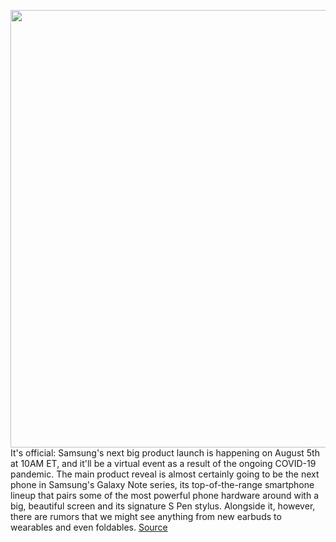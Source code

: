 <img src='https://cdn.vox-cdn.com/thumbor/RzVT3fK7SrrzUkxbeRszPMY6S9s=/0x0:935x527/1200x800/filters:focal(394x190:542x338)/cdn.vox-cdn.com/uploads/chorus_image/image/67056399/Untitled.0.png' width='700px' /><br/>
It's official: Samsung's next big product launch is happening on August 5th at 10AM ET, and it'll be a virtual event as a result of the ongoing COVID-19 pandemic. The main product reveal is almost certainly going to be the next phone in Samsung's Galaxy Note series, its top-of-the-range smartphone lineup that pairs some of the most powerful phone hardware around with a big, beautiful screen and its signature S Pen stylus. Alongside it, however, there are rumors that we might see anything from new earbuds to wearables and even foldables.
<a href='https://www.theverge.com/21323952/samsung-galaxy-note-20-unpacked-z-flip-rumors-leaks-news'> Source <a/>